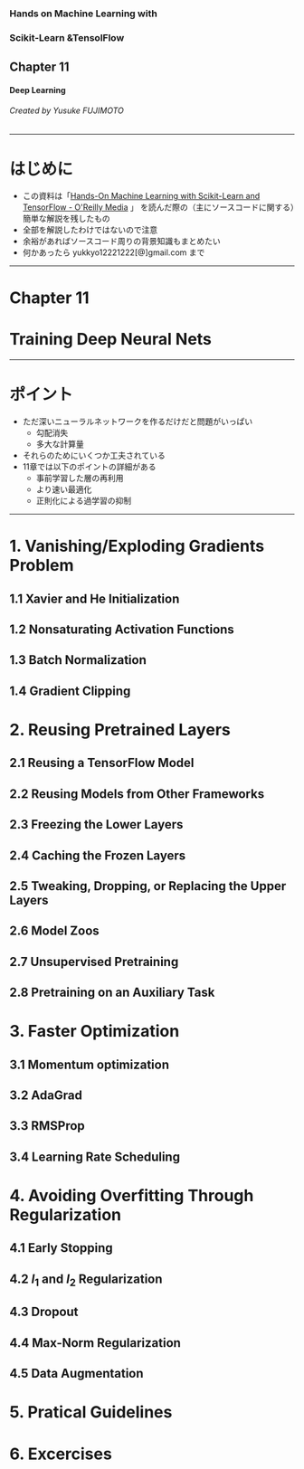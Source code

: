 <!--
$theme: default
prerender: true
page_number: true
$width: 12in
$size: 4:3
-->

### Hands on Machine Learning with
###   Scikit-Learn &TensolFlow
## Chapter 11
#### Deep Learning

###### Created by Yusuke FUJIMOTO

---

# はじめに

*  この資料は「[Hands-On Machine Learning with Scikit-Learn and TensorFlow - O'Reilly Media](http://shop.oreilly.com/product/0636920052289.do) 」
を読んだ際の（主にソースコードに関する）簡単な解説を残したもの
*  全部を解説したわけではないので注意
*  余裕があればソースコード周りの背景知識もまとめたい
*  何かあったら yukkyo12221222[@]gmail.com まで

---

# Chapter 11
# Training Deep Neural Nets


---

# ポイント

* ただ深いニューラルネットワークを作るだけだと問題がいっぱい
	* 勾配消失
	* 多大な計算量
* それらのためにいくつか工夫されている
* 11章では以下のポイントの詳細がある
	* 事前学習した層の再利用
	* より速い最適化
	* 正則化による過学習の抑制

---

# 1. Vanishing/Exploding Gradients Problem

## 1.1 Xavier and He Initialization

## 1.2 Nonsaturating Activation Functions

## 1.3 Batch Normalization

## 1.4 Gradient Clipping


# 2. Reusing Pretrained Layers

## 2.1 Reusing a TensorFlow Model

## 2.2 Reusing Models from Other Frameworks

## 2.3 Freezing the Lower Layers

## 2.4 Caching the Frozen Layers

## 2.5 Tweaking, Dropping, or Replacing the Upper Layers

## 2.6 Model Zoos

## 2.7 Unsupervised Pretraining

## 2.8 Pretraining on an Auxiliary Task

# 3. Faster Optimization

## 3.1 Momentum optimization

## 3.2 AdaGrad

## 3.3 RMSProp

## 3.4 Learning Rate Scheduling


# 4. Avoiding Overfitting Through Regularization

## 4.1 Early Stopping

## 4.2 $l_1$ and $l_2$ Regularization

## 4.3 Dropout

## 4.4 Max-Norm Regularization

## 4.5 Data Augmentation

# 5. Pratical Guidelines

# 6. Excercises